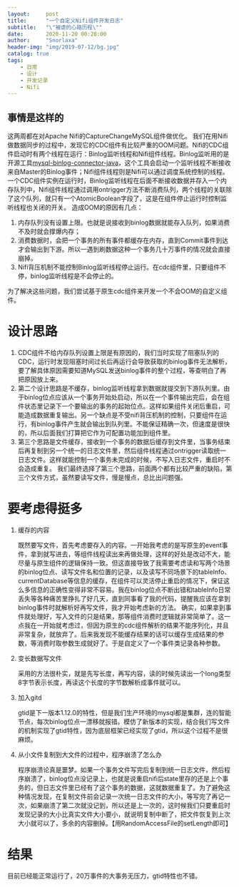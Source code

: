 ```yaml
---
layout:     post
title:      "一个自定义Nifi组件开发日志"
subtitle:   "\"被虐的心路历程\""
date:       2020-11-20 00:28:00
author:     "Snorlaxa"
header-img: "img/2019-07-12/bg.jpg"
catalog: true
tags:
    - 日常
    - 设计
    - 开发记录
	- Nifi
---
```


## 事情是这样的
这两周都在对Apache Nifi的CaptureChangeMySQL组件做优化。
我们在用Nifi做数据同步的过程中，发现它的CDC组件有比较严重的OOM问题。Nifi的CDC组件启动时有两个线程在运行：Binlog监听线程和Nifi组件线程。Binlog监听用的是开源工具[mysql-binlog-connector-java](https://github.com/shyiko/mysql-binlog-connector-java)，这个工具会启动一个监听线程不断接收来自Master的Binlog事件；Nifi组件线程则是Nifi可以通过调度系统控制的线程。一个CDC组件实例在运行时，Binlog监听线程在后面不断接收数据并存入一个内存队列中，Nifi组件线程通过调用ontrigger方法不断消费队列，两个线程的关联除了这个队列，就只有一个AtomicBoolean字段了，这是在组件停止运行时控制监听线程也关闭的开关。
造成OOM的原因有几点：
1. 内存队列没有设置上限。也就是说接收到binlog数据就能存入队列，如果消费不及时就会撑爆内存；
2. 消费数据时，会把一个事务的所有事件都缓存在内存，直到Commit事件到达才会输出到下游。所以一遇到刷数据这种一个事务几十万事件的情况就会直接崩掉。
3. Nifi背压机制不能控制Binlog监听线程停止运行。在cdc组件里，只要组件不停，binlog监听线程是不会停止的。

为了解决这些问题，我们尝试基于原生cdc组件来开发一个不会OOM的自定义组件。

# 设计思路
1. CDC组件不给内存队列设置上限是有原因的，我们当时实现了阻塞队列的CDC，运行时发现阻塞时间过长后再运行会导致获取的binlog事件无法解析，要了解具体原因需要知道MySQL发送binlog事件的整个过程，等查明白了再把原因放上来。
2. 第二个设计思路是不缓存，binlog监听线程拿到数据就提交到下游队列里。由于binlog位点应该从一个事务开始处启动，所以在一个事件输出完后，会在组件状态里记录下一个要输出的事务的起始位点。这样如果组件关闭后重启，可能造成数据重复输出。另一个缺点是不受nifi背压机制的控制，只要组件在运行，有binlog事件产生就会输出到队列里。不能保证精确一次，但速度是很快的，所以后面我们打算把它作为可配置功能加到组件里。
3. 第三个思路是文件缓存，接收到一个事务的数据后缓存到文件里，当事务结束后再复制到另一个统一的日志文件里，然后组件线程通过ontrigger读取统一日志文件。这样就能控制一个事务未完成的时候，不写入日志文件，重启时不会造成重复。
我们最终选择了第三个思路，前面两个都有比较严重的缺陷，第三个文件方式，虽然要读写文件，慢是慢点，总比出问题强。

# 要考虑得挺多
1. 缓存的内容

	既然要写文件，首先考虑要存入的内容。一开始我考虑的是写原生的event事件，拿到就写进去，等组件线程读出来再做处理，这样的好处是改动不大，能尽量与原生组件的逻辑保持一致。但这直接导致了我需要考虑读和写两个场景的binlog位点、读写文件名和位置的记录，以及读写不同场景下的tableInfo、currentDatabase等信息的缓存，在组件可以灵活停止重启的情况下，保证这么多信息的正确性变得非常不容易。我在binlog位点不断出错和tableInfo日常丢失等各种痛苦里挣扎了好几天，直到同事看了我的代码，提醒我应该在拿到binlog事件时就解析好再写文件，我才开始考虑新的方法。
	确实，如果拿到事件就处理好，写入文件的只是结果，那等组件消费时逻辑就非常简单了。这一点我在一开始就考虑过，但因为原生的cdc组件解析的结果不能序列化，并且非常复杂，就放弃了。后来我发现不能缓存结果的话可以缓存生成结果的参数，等消费时取参数生成就好了。于是自定义了一个事件类记录各种参数。

2. 变长数据写文件

	采用的方法很朴实，就是先写长度，再写内容，读的时候先读出一个long类型8字节表示长度，再读这个长度的字节数解析成事件就可以。

3. 加入gitd

	gtid是下一版本1.12.0的特性，但是我们生产环境的mysql都是集群，连的智能节点，每次binlog位点一漂移就报错。模仿了新版本的实现，结合我们写文件的机制实现了gtid特性，因为底层框架已经实现了gtid，所以这个过程不是很麻烦。

4. 从小文件复制到大文件的过程中，程序崩溃了怎么办

	程序崩溃论真是噩梦。如果一个事务文件写完后复制到统一日志文件，然后程序崩溃了，binlog位点没记录上，也就是说重启nifi后state里存的还是上个事务的，但日志文件里已经有了这个事务的数据，这就数据重复了。为了避免这种情况发现，在复制文件前会记录一次统一日志文件的大小，等写完了再记一次，如果崩溃了第二次就没记到，所以还是上一次的，这时候我们只要重启时发现记录的大小比真实文件大小要小，就说明复制中断了，把文件恢复到上次大小就可以了，多余的内容删掉。【用RandomAccessFile的setLength即可】

# 结果
目前已经能正常运行了，20万事件的大事务无压力，gtid特性也不错。